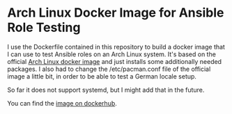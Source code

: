 # Arch Linux Docker Image for Ansible Role Testing

I use the Dockerfile contained in this repository to build a docker image that
I can use to test Ansible roles on an Arch Linux system. It's based on the
official [Arch Linux docker image](https://hub.docker.com/\_/archlinux/) and
just installs some additionally needed packages. I also had to change the
/etc/pacman.conf file of the official image a little bit, in order to be able
to test a German locale setup.

So far it does not support systemd, but I might add that in the future.

You can find the
[image on dockerhub](https://hub.docker.com/r/schuam/docker\_archlinux\_ansible).

